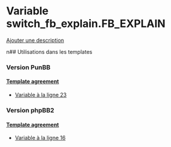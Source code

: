 # Variable switch_fb_explain.FB_EXPLAIN
[Ajouter une description](https://fa-tvars.appspot.com/switch_fb_explain.FB_EXPLAIN)

n## Utilisations dans les templates

### Version PunBB

#### [Template agreement](punbb/agreement.md)
* [Variable à la ligne 23](../punbb/agreement.tpl#L23)

### Version phpBB2

#### [Template agreement](subsilver/agreement.md)
* [Variable à la ligne 16](../subsilver/agreement.tpl#L16)